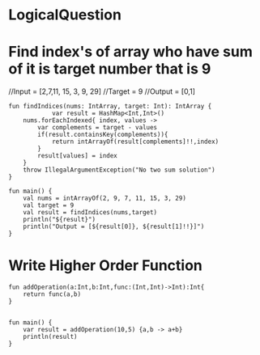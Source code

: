 # LogicalQuestion

<h1> Find index's of array who have sum of it is target number that is 9</h1>
//Input = [2,7,11, 15, 3, 9, 29]
//Target = 9
//Output = [0,1]

```
fun findIndices(nums: IntArray, target: Int): IntArray {
            var result = HashMap<Int,Int>()
    nums.forEachIndexed{ index, values ->
        var complements = target - values
        if(result.containsKey(complements)){
            return intArrayOf(result[complements]!!,index)
        }
        result[values] = index
    }
    throw IllegalArgumentException("No two sum solution")
}

fun main() {
    val nums = intArrayOf(2, 9, 7, 11, 15, 3, 29)
   	val target = 9
    val result = findIndices(nums,target)
    println("${result}")
    println("Output = [${result[0]}, ${result[1]!!}]")
}
```

<h1>Write Higher Order Function </h1>

```
fun addOperation(a:Int,b:Int,func:(Int,Int)->Int):Int{
    return func(a,b)
}


fun main() {
    var result = addOperation(10,5) {a,b -> a+b}
    println(result)
}
```
